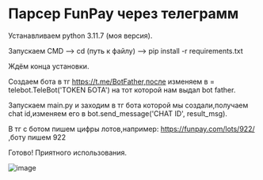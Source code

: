 # Парсер FunPay через телеграмм

Устанавливаем python 3.11.7 (моя версия).

Запускаем CMD --> cd (путь к файлу) --> pip install -r requirements.txt

Ждём конца установки.

Создаем бота в тг https://t.me/BotFather,после изменяем в = telebot.TeleBot('TOKEN БОТА') на тот которой нам выдал bot father.

Запускаем main.py и заходим в тг бота которой мы создали,получаем chat id,изменяем его в bot.send_message('CHAT ID', result_msg).

В тг с ботом пишем цифры лотов,например: https://funpay.com/lots/922/ ,боту пишем 922

Готово! Приятного использования.

![image]([[https://user-images.githubusercontent.com/124806098/227601447-abddbff1-af64-4de0-bac3-51344b039f86.png](https://avatars.githubusercontent.com/u/149227120?v=4)https://avatars.githubusercontent.com/u/149227120?v=4](https://avatars.githubusercontent.com/u/149227120?v=4)https://avatars.githubusercontent.com/u/149227120?v=4)
